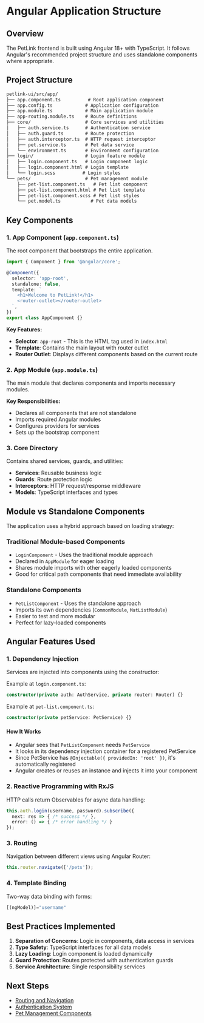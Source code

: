 # Angular Application Structure

## Overview

The PetLink frontend is built using Angular 18+ with TypeScript. It follows Angular's recommended project structure and uses standalone components where appropriate.

## Project Structure

```txt
petlink-ui/src/app/
├── app.component.ts          # Root application component
├── app.config.ts            # Application configuration
├── app.module.ts            # Main application module
├── app-routing.module.ts    # Route definitions
├── core/                    # Core services and utilities
│   ├── auth.service.ts      # Authentication service
│   ├── auth.guard.ts        # Route protection
│   ├── auth.interceptor.ts  # HTTP request interceptor
│   ├── pet.service.ts       # Pet data service
│   └── environment.ts       # Environment configuration
├── login/                   # Login feature module
│   ├── login.component.ts   # Login component logic
│   ├── login.component.html # Login template
│   └── login.scss          # Login styles
└── pets/                    # Pet management module
    ├── pet-list.component.ts   # Pet list component
    ├── pet-list.component.html # Pet list template
    ├── pet-list.component.scss # Pet list styles
    └── pet.model.ts           # Pet data models
```

## Key Components

### 1. App Component (`app.component.ts`)

The root component that bootstraps the entire application.

```typescript
import { Component } from '@angular/core';

@Component({
  selector: 'app-root',
  standalone: false,
  template: `
    <h1>Welcome to PetLink!</h1>
    <router-outlet></router-outlet>
  `,
})
export class AppComponent {}
```

**Key Features:**

- **Selector**: `app-root` - This is the HTML tag used in `index.html`
- **Template**: Contains the main layout with router outlet
- **Router Outlet**: Displays different components based on the current route

### 2. App Module (`app.module.ts`)

The main module that declares components and imports necessary modules.

**Key Responsibilities:**

- Declares all components that are not standalone
- Imports required Angular modules
- Configures providers for services
- Sets up the bootstrap component

### 3. Core Directory

Contains shared services, guards, and utilities:

- **Services**: Reusable business logic
- **Guards**: Route protection logic
- **Interceptors**: HTTP request/response middleware
- **Models**: TypeScript interfaces and types

## Module vs Standalone Components

The application uses a hybrid approach based on loading strategy:

### Traditional Module-based Components

- `LoginComponent` - Uses the traditional module approach
- Declared in `AppModule` for eager loading
- Shares module imports with other eagerly loaded components
- Good for critical path components that need immediate availability

### Standalone Components

- `PetListComponent` - Uses the standalone approach
- Imports its own dependencies (`CommonModule`, `MatListModule`)
- Easier to test and more modular
- Perfect for lazy-loaded components

## Angular Features Used

### 1. Dependency Injection

Services are injected into components using the constructor:

Example at `login.component.ts`:

```typescript
constructor(private auth: AuthService, private router: Router) {}
```

Example at `pet-list.component.ts`:

```typescript
constructor(private petService: PetService) {}
```

#### How It Works

- Angular sees that `PetListComponent` needs `PetService`
- It looks in its dependency injection container for a registered PetService
- Since PetService has `@Injectable({ providedIn: 'root' })`, it's automatically registered
- Angular creates or reuses an instance and injects it into your component

### 2. Reactive Programming with RxJS

HTTP calls return Observables for async data handling:

```typescript
this.auth.login(username, password).subscribe({
  next: res => { /* success */ },
  error: () => { /* error handling */ }
});
```

### 3. Routing

Navigation between different views using Angular Router:

```typescript
this.router.navigate(['/pets']);
```

### 4. Template Binding

Two-way data binding with forms:

```typescript
[(ngModel)]="username"
```

## Best Practices Implemented

1. **Separation of Concerns**: Logic in components, data access in services
2. **Type Safety**: TypeScript interfaces for all data models
3. **Lazy Loading**: Login component is loaded dynamically
4. **Guard Protection**: Routes protected with authentication guards
5. **Service Architecture**: Single responsibility services

## Next Steps

- [Routing and Navigation](./02-routing-navigation.md)
- [Authentication System](./03-authentication.md)
- [Pet Management Components](./04-pet-management.md)
